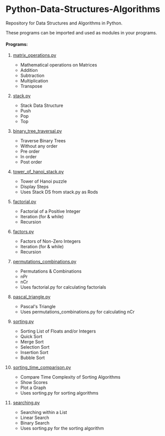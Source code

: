 # Python-Data-Structures-Algorithms

Repository for Data Structures and Algorithms in Python.

These programs can be imported and used as modules in your programs.

#### Programs:

1. [matrix_operations.py](https://github.com/VarunS2002/Python-Data-Structures-Algorithms/blob/master/matrix_operations.py)
    - Mathematical operations on Matrices
    - Addition
    - Subtraction
    - Multiplication
    - Transpose

2. [stack.py](https://github.com/VarunS2002/Python-Data-Structures-Algorithms/blob/master/stack.py)
    - Stack Data Structure
    - Push
    - Pop
    - Top

3. [binary_tree_traversal.py](https://github.com/VarunS2002/Python-Data-Structures-Algorithms/blob/master/binary_tree_traversal.py)
    - Traverse Binary Trees
    - Without any order
    - Pre order
    - In order
    - Post order

4. [tower_of_hanoi_stack.py](https://github.com/VarunS2002/Python-Data-Structures-Algorithms/blob/master/tower_of_hanoi_stack.py)
    - Tower of Hanoi puzzle
    - Display Steps
    - Uses Stack DS from stack.py as Rods

5. [factorial.py](https://github.com/VarunS2002/Python-Data-Structures-Algorithms/blob/master/factorial.py)
    - Factorial of a Positive Integer
    - Iteration (for & while)
    - Recursion

6. [factors.py](https://github.com/VarunS2002/Python-Data-Structures-Algorithms/blob/master/factors.py)
    - Factors of Non-Zero Integers
    - Iteration (for & while)
    - Recursion

7. [permutations_combinations.py](https://github.com/VarunS2002/Python-Data-Structures-Algorithms/blob/master/permutations_combinations.py)
    - Permutations & Combinations
    - nPr
    - nCr
    - Uses factorial.py for calculating factorials

8. [pascal_triangle.py](https://github.com/VarunS2002/Python-Data-Structures-Algorithms/blob/master/pascal_triangle.py)
    - Pascal's Triangle
    - Uses permutations_combinations.py for calculating nCr

9. [sorting.py](https://github.com/VarunS2002/Python-Data-Structures-Algorithms/blob/master/sorting.py)
    - Sorting List of Floats and/or Integers
    - Quick Sort
    - Merge Sort
    - Selection Sort
    - Insertion Sort
    - Bubble Sort

10. [sorting_time_comparison.py](https://github.com/VarunS2002/Python-Data-Structures-Algorithms/blob/master/sorting_time_comparison.py)
    - Compare Time Complexity of Sorting Algorithms
    - Show Scores
    - Plot a Graph
    - Uses sorting.py for sorting algorithms

11. [searching.py](https://github.com/VarunS2002/Python-Data-Structures-Algorithms/blob/master/searching.py)
    - Searching within a List
    - Linear Search
    - Binary Search
    - Uses sorting.py for the sorting algorithm
